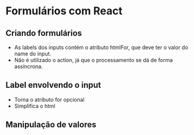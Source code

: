 # Formulários com React

## Criando formulários

- As labels dos inputs contém o atributo htmlFor, que deve 
ter o valor do name do input.
- Não é utilizado o action, já que o processamento se dá de 
forma assíncrona.

## Label envolvendo o input

- Torna o atributo for opcional
- Simplifica o html

## Manipulação de valores

